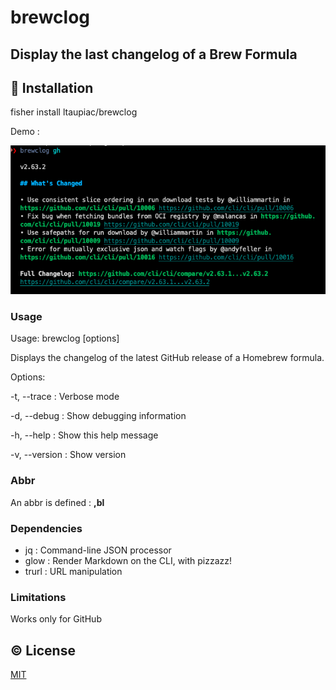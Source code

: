 # brewclog
## Display the last changelog of a Brew Formula

## 💾 Installation

fisher install ltaupiac/brewclog

Demo :

![demo](./demo.png)

### Usage
Usage: brewclog [options] <formula>

Displays the changelog of the latest GitHub release of a Homebrew formula.

Options:

-t, --trace : Verbose mode

-d, --debug : Show debugging information

-h, --help : Show this help message

-v, --version : Show version

### Abbr

An abbr is defined : **,bl**

### Dependencies

- jq    : Command-line JSON processor
- glow  : Render Markdown on the CLI, with pizzazz!
- trurl : URL manipulation

### Limitations
Works only for GitHub

## ©️ License

[MIT](LICENSE)
